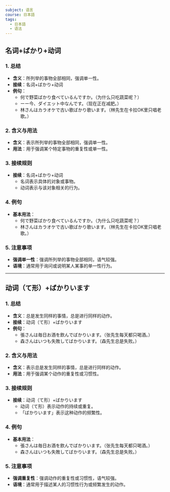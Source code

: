 ```yaml
---
subject: 语言
course: 日本語
tags:
  - 日本語
  - 语法
---
```


## 名词+ばかり+动词

### 1. **总结**
- **含义**：所列举的事物全部相同，强调单一性。
- **接续**：名词+ばかり+动词
- **例句**：
  - 何で野菜ばかり食べているんですか。（为什么只吃蔬菜呢？）
  - ーー今、ダイエット中なんです。（现在正在减肥。）
  - 林さんはカラオケで古い歌ばかり歌います。（林先生在卡拉OK里只唱老歌。）

### 2. **含义与用法**
- **含义**：表示所列举的事物全部相同，强调单一性。
- **用法**：用于强调某个特定事物的重复性或单一性。

### 3. **接续规则**
- **接续**：名词+ばかり+动词
  - 名词表示具体的对象或事物。
  - 动词表示与该对象相关的行为。

### 4. **例句**
- **基本用法**：
  - 何で野菜ばかり食べているんですか。（为什么只吃蔬菜呢？）
  - 林さんはカラオケで古い歌ばかり歌います。（林先生在卡拉OK里只唱老歌。）

### 5. **注意事项**
- **强调单一性**：强调所列举的事物全部相同，语气较强。
- **语境**：通常用于询问或说明某人某事的单一性行为。

---

## 动词（て形）+ばかりいます

### 1. **总结**
- **含义**：总是发生同样的事情，总是进行同样的动作。
- **接续**：动词（て形）+ばかりいます
- **例句**：
  - 張さんは毎日お酒を飲んでばかりいます。（张先生每天都只喝酒。）
  - 森さんはいつも失敗してばかりいます。（森先生总是失败。）

### 2. **含义与用法**
- **含义**：表示总是发生同样的事情，总是进行同样的动作。
- **用法**：用于强调某个动作的重复性或习惯性。

### 3. **接续规则**
- **接续**：动词（て形）+ばかりいます
  - 动词（て形）表示动作的持续或重复。
  - 「ばかりいます」表示这种动作的频繁性。

### 4. **例句**
- **基本用法**：
  - 張さんは毎日お酒を飲んでばかりいます。（张先生每天都只喝酒。）
  - 森さんはいつも失敗してばかりいます。（森先生总是失败。）

### 5. **注意事项**
- **强调重复性**：强调动作的重复性或习惯性，语气较强。
- **语境**：通常用于描述某人的习惯性行为或频繁发生的动作。